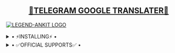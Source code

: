 <h2 align="center"> <a href="https://github.com/LEGEND-ANKIT/TELEGRAM-GOOGLE-TRANSLATER">🔰TELEGRAM GOOGLE TRANSLATER🔰</a></h2>


[![LEGEND-ANKIT LOGO](https://telegra.ph/file/b002d63974bd05ea7a336.jpg)](https://github.com/LEGEND-ANKIT/TELEGRAM-GOOGLE-TRANSLATER)


<details>
  <summary> • ⚡INSTALLING⚡ • </summary>
  <a href="https://heroku.com/deploy?template=https://github.com/hoihoi07/TELEGRAM-GOOGLE-TRANSLATER"><img src="https://www.herokucdn.com/deploy/button.svg"></a>
  
</details>

<details>
  <summary> • ✅OFFICIAL SUPPORTS✅ • </summary>


<a href="https://github.com/LEGEND-ANKIT"><img src="https://img.shields.io/badge/FOLLOW%20ME%20ON-GITHUB-black.svg?style=for-the-badge&logo=github"></a>
</details>
